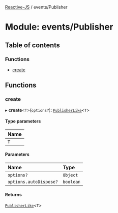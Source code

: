 [Reactive-JS](../README.md) / events/Publisher

# Module: events/Publisher

## Table of contents

### Functions

- [create](events_Publisher.md#create)

## Functions

### create

▸ **create**\<`T`\>(`options?`): [`PublisherLike`](../interfaces/events.PublisherLike.md)\<`T`\>

#### Type parameters

| Name |
| :------ |
| `T` |

#### Parameters

| Name | Type |
| :------ | :------ |
| `options?` | `Object` |
| `options.autoDispose?` | `boolean` |

#### Returns

[`PublisherLike`](../interfaces/events.PublisherLike.md)\<`T`\>
